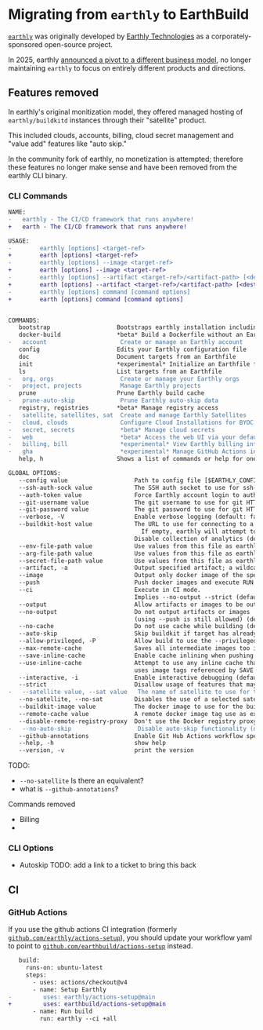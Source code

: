 # Migrating from `earthly` to EarthBuild

[`earthly`](https://github.com/earthly/earthly) was originally developed by [Earthly
Technologies](https://earthly.dev) as a corporately-sponsored open-source project.

In 2025, earthly [announced a pivot to a different business
model](https://web.archive.org/web/20250420142821/https://earthly.dev/blog/shutting-down-earthfiles-cloud/),
no longer maintaining `earthly` to focus on entirely different products and directions.

## Features removed

In earthly's original monitization model, they offered managed hosting of `earthly/buildkitd` instances
through their "satellite" product.

This included clouds, accounts, billing, cloud secret management and "value add" features like "auto skip."

In the community fork of earthly, no monetization is attempted; therefore these features no longer make sense
and have been removed from the earthly CLI binary.

### CLI Commands

```diff
NAME:
-   earthly - The CI/CD framework that runs anywhere!
+   earth - The CI/CD framework that runs anywhere!

USAGE:
-        earthly [options] <target-ref>
+        earth [options] <target-ref>
-        earthly [options] --image <target-ref>
+        earth [options] --image <target-ref>
-        earthly [options] --artifact <target-ref>/<artifact-path> [<dest-path>]
+        earth [options] --artifact <target-ref>/<artifact-path> [<dest-path>]
-        earthly [options] command [command options]
+        earth [options] command [command options]


COMMANDS:
   bootstrap                   Bootstraps earthly installation including buildkit image download and optionally shell autocompletion
   docker-build                *beta* Build a Dockerfile without an Earthfile
-   account                     Create or manage an Earthly account
   config                      Edits your Earthly configuration file
   doc                         Document targets from an Earthfile
   init                        *experimental* Initialize an Earthfile for the current project
   ls                          List targets from an Earthfile
-   org, orgs                   Create or manage your Earthly orgs
-   project, projects           Manage Earthly projects
   prune                       Prune Earthly build cache
-   prune-auto-skip             Prune Earthly auto-skip data
   registry, registries        *beta* Manage registry access
-   satellite, satellites, sat  Create and manage Earthly Satellites
-   cloud, clouds               Configure Cloud Installations for BYOC plans
-   secret, secrets             *beta* Manage cloud secrets
-   web                         *beta* Access the web UI via your default browser and print the url
-   billing, bill               *experimental* View Earthly billing info
-   gha                         *experimental* Manage GitHub Actions integrations
   help, h                     Shows a list of commands or help for one command

GLOBAL OPTIONS:
   --config value                   Path to config file [$EARTHLY_CONFIG]
   --ssh-auth-sock value            The SSH auth socket to use for ssh-agent forwarding (default: "/private/tmp/com.apple.launchd.ZviWbhl8ar/Listeners") [$EARTHLY_SSH_AUTH_SOCK]
   --auth-token value               Force Earthly account login to authenticate with supplied token [$EARTHLY_TOKEN]
   --git-username value             The git username to use for git HTTPS authentication [$GIT_USERNAME]
   --git-password value             The git password to use for git HTTPS authentication [$GIT_PASSWORD]
   --verbose, -V                    Enable verbose logging (default: false) [$EARTHLY_VERBOSE]
   --buildkit-host value            The URL to use for connecting to a buildkit host
                                      If empty, earthly will attempt to start a buildkitd instance via docker run [$EARTHLY_BUILDKIT_HOST]
                                    Disable collection of analytics (default: false) [$EARTHLY_DISABLE_ANALYTICS, $DO_NOT_TRACK]
   --env-file-path value            Use values from this file as earthly environment variables; values are no longer used as --build-arg's or --secret's (default: ".env") [$EARTHLY_ENV_FILE_PATH]
   --arg-file-path value            Use values from this file as earthly buildargs (default: ".arg") [$EARTHLY_ARG_FILE_PATH]
   --secret-file-path value         Use values from this file as earthly secrets (default: ".secret") [$EARTHLY_SECRET_FILE_PATH]
   --artifact, -a                   Output specified artifact; a wildcard (*) can be used to output all artifacts (default: false)
   --image                          Output only docker image of the specified target (default: false)
   --push                           Push docker images and execute RUN --push commands (default: false) [$EARTHLY_PUSH]
   --ci                             Execute in CI mode.
                                    Implies --no-output --strict (default: false) [$EARTHLY_CI]
   --output                         Allow artifacts or images to be output, even when running under --ci mode (default: false) [$EARTHLY_OUTPUT]
   --no-output                      Do not output artifacts or images
                                    (using --push is still allowed) (default: false) [$EARTHLY_NO_OUTPUT]
   --no-cache                       Do not use cache while building (default: false) [$EARTHLY_NO_CACHE]
   --auto-skip                      Skip buildkit if target has already been built (default: false) [$EARTHLY_AUTO_SKIP]
   --allow-privileged, -P           Allow build to use the --privileged flag in RUN commands (default: false) [$EARTHLY_ALLOW_PRIVILEGED]
   --max-remote-cache               Saves all intermediate images too in the remote cache (default: false) [$EARTHLY_MAX_REMOTE_CACHE]
   --save-inline-cache              Enable cache inlining when pushing images (default: false) [$EARTHLY_SAVE_INLINE_CACHE]
   --use-inline-cache               Attempt to use any inline cache that may have been previously pushed
                                    uses image tags referenced by SAVE IMAGE --push or SAVE IMAGE --cache-from (default: false) [$EARTHLY_USE_INLINE_CACHE]
   --interactive, -i                Enable interactive debugging (default: false) [$EARTHLY_INTERACTIVE]
   --strict                         Disallow usage of features that may create unrepeatable builds (default: false) [$EARTHLY_STRICT]
-   --satellite value, --sat value   The name of satellite to use for this build. [$EARTHLY_SATELLITE]
   --no-satellite, --no-sat         Disables the use of a selected satellite for this build. (default: false) [$EARTHLY_NO_SATELLITE]
   --buildkit-image value           The docker image to use for the buildkit daemon (default: "docker.io/earthly/buildkitd:v0.8.15") [$EARTHLY_BUILDKIT_IMAGE]
   --remote-cache value             A remote docker image tag use as explicit cache and optionally additional attributes to set in the image (Format: "<image-tag>[,<attr1>=<val1>,<attr2>=<val2>,...]") [$EARTHLY_REMOTE_CACHE]
   --disable-remote-registry-proxy  Don't use the Docker registry proxy when transferring images (default: false) [$EARTHLY_DISABLE_REMOTE_REGISTRY_PROXY]
-   --no-auto-skip                   Disable auto-skip functionality (default: false) [$EARTHLY_NO_AUTO_SKIP]
   --github-annotations             Enable Git Hub Actions workflow specific output (default: false) [$GITHUB_ACTIONS]
   --help, -h                       show help
   --version, -v                    print the version
```

TODO:

- `--no-satellite` Is there an equivalent?
- what is `--github-annotations`?

Commands removed

- Billing
- 

### CLI Options

- Autoskip TODO: add a link to a ticket to bring this back

## CI

### GitHub Actions

If you use the github actions CI integration (formerly
[`github.com/earthly/actions-setup`](github.com/earthly/actions-setup)), you should update your workflow yaml to
point to [`github.com/earthbuild/actions-setup`](github.com/earthbuild/actions-setup) instead.

```diff
   build:
     runs-on: ubuntu-latest
     steps:
       - uses: actions/checkout@v4
       - name: Setup Earthly
-         uses: earthly/actions-setup@main
+         uses: earthbuild/actions-setup@main
       - name: Run build
         run: earthly --ci +all
```
